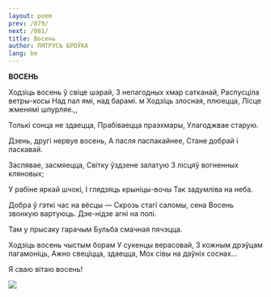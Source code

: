 ```yaml
---
layout: poem
prev: /079/
next: /081/
title: Восень
author: ПЯТРУСЬ БРОЎКА
lang: be
---
```



 
**ВОСЕНЬ**

Ходзіць восень ў свіце шэрай, 3 непагодных хмар сатканай, Распусціла ветры-косы Над пал  ямі, над барамі. м Ходзіць злосная, плюецца, Лісце жменямі шпурляе.,,

Толькі сонца не здаецца, Прабіваецца праэхмары, Улагоджвае старую.

Дзень, другі нервуе восень, А пасля паспакайнее, Стане добрай і ласкавай.

Заспявае, засмяецца, Світку ўздзене залатую 3 лісцяў вогненных кляновых;

У рабіне яркай шчокі, I глядзяць крыніцы-вочы Так задумліва на неба.

Добра ў гэткі час на вёсцы — Скрозь стагі саломы, сена Восень звонкую вартуюць. Дэе-нідзе агні на полі.

Там у прысаку гарачым Бульба смачная пячэцца.

Ходзіць восень чыстым борам У сукенцы верасовай, 3 кожным дрэўцам пагамоніць, Ажно свеціцца, здаецца, Мох сівы на даўніх соснах...

Я сваю вітаю восень!

![](2022-%D0%9C%D1%96%D0%BD%D1%81%D0%BA-%D0%BB%D1%83%D1%87%D0%BD%D0%B0%D1%81%D1%86%D1%8C-%D0%BC%D1%96%D0%BA%D0%BE%D0%BB%D0%B0-%D0%BC%D1%8F%D1%82%D0%BB%D1%96%D1%86%D0%BA%D1%96_html_b1818900a386f63.jpg)
